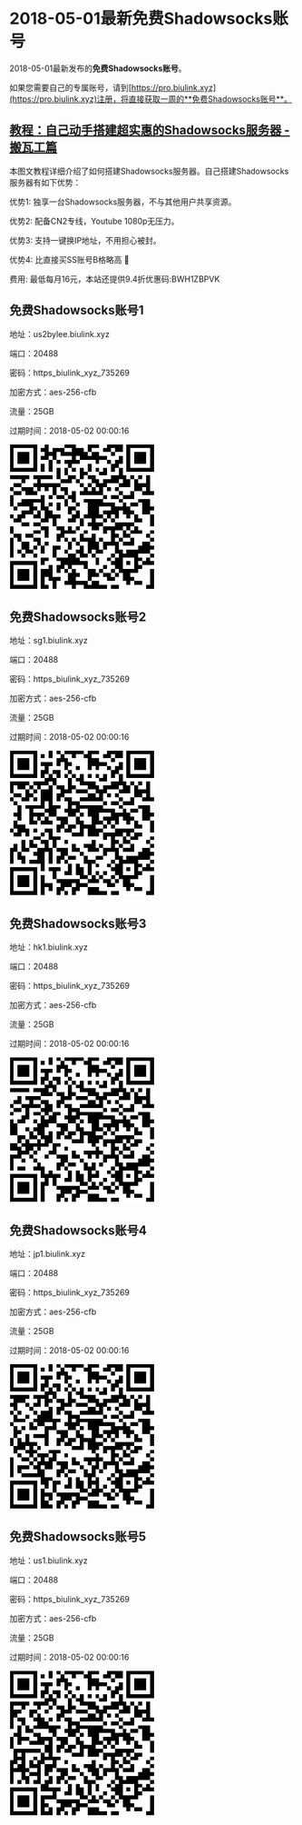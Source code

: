 # 2018-05-01最新**免费Shadowsocks账号**

2018-05-01最新发布的**免费Shadowsocks账号**。

如果您需要自己的专属账号，请到[https://pro.biulink.xyz](https://pro.biulink.xyz)注册，将直接获取一周的**免费Shadowsocks账号**。

## [教程：自己动手搭建超实惠的Shadowsocks服务器 - 搬瓦工篇](https://github.com/Biulink/ShadowsocksTutorials/blob/master/%E6%95%99%E6%82%A8%E8%87%AA%E5%B7%B1%E5%8A%A8%E6%89%8B%E6%90%AD%E5%BB%BA%E8%B6%85%E5%AE%9E%E6%83%A0%E7%9A%84Shadowsocks%E6%9C%8D%E5%8A%A1%E5%99%A8%20-%20%E6%90%AC%E7%93%A6%E5%B7%A5%E7%AF%87.md)
  
  本图文教程详细介绍了如何搭建Shadowsocks服务器。自己搭建Shadowsocks服务器有如下优势：

  优势1: 独享一台Shadowsocks服务器，不与其他用户共享资源。

  优势2: 配备CN2专线，Youtube 1080p无压力。

  优势3: 支持一键换IP地址，不用担心被封。

  优势4: 比直接买SS账号B格略高 🙂

  费用: 最低每月16元，本站还提供9.4折优惠码:BWH1ZBPVK  
## 免费Shadowsocks账号1

地址：us2bylee.biulink.xyz

端口：20488

密码：https_biulink_xyz_735269

加密方式：aes-256-cfb

流量：25GB

过期时间：2018-05-02 00:00:16

![免费Shadowsocks账号](../qrcode/284a717a-9a28-41da-8f57-8674b6b1aae8.png)

## 免费Shadowsocks账号2

地址：sg1.biulink.xyz

端口：20488

密码：https_biulink_xyz_735269

加密方式：aes-256-cfb

流量：25GB

过期时间：2018-05-02 00:00:16

![免费Shadowsocks账号](../qrcode/64ffbc11-8063-4281-8ffa-5021b86f3ebe.png)

## 免费Shadowsocks账号3

地址：hk1.biulink.xyz

端口：20488

密码：https_biulink_xyz_735269

加密方式：aes-256-cfb

流量：25GB

过期时间：2018-05-02 00:00:16

![免费Shadowsocks账号](../qrcode/651587ba-60dd-4152-a794-814fb4fc066a.png)

## 免费Shadowsocks账号4

地址：jp1.biulink.xyz

端口：20488

密码：https_biulink_xyz_735269

加密方式：aes-256-cfb

流量：25GB

过期时间：2018-05-02 00:00:16

![免费Shadowsocks账号](../qrcode/b99d460c-dd91-49b8-bdbf-18867b89367b.png)

## 免费Shadowsocks账号5

地址：us1.biulink.xyz

端口：20488

密码：https_biulink_xyz_735269

加密方式：aes-256-cfb

流量：25GB

过期时间：2018-05-02 00:00:16

![免费Shadowsocks账号](../qrcode/2342b56e-12c7-4db4-87f0-6530d088beaa.png)

